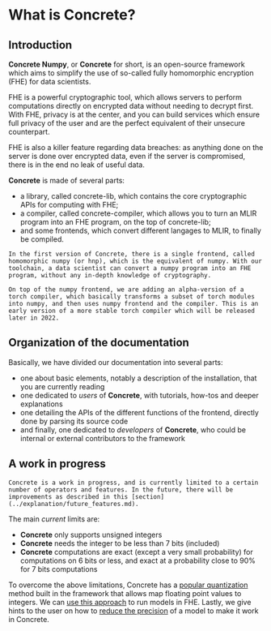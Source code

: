 
# What is **Concrete**?

## Introduction

**Concrete Numpy**, or **Concrete** for short, is an open-source framework which aims to simplify the use of so-called fully homomorphic encryption (FHE) for data scientists.

FHE is a powerful cryptographic tool, which allows servers to perform computations directly on encrypted data without needing to decrypt first. With FHE, privacy is at the center, and you can build services which ensure full privacy of the user and are the perfect equivalent of their unsecure counterpart.

FHE is also a killer feature regarding data breaches: as anything done on the server is done over encrypted data, even if the server is compromised, there is in the end no leak of useful data.

**Concrete** is made of several parts:
- a library, called concrete-lib, which contains the core cryptographic APIs for computing with FHE;
- a compiler, called concrete-compiler, which allows you to turn an MLIR program into an FHE program, on the top of concrete-lib;
- and some frontends, which convert different langages to MLIR, to finally be compiled.

```{important}
In the first version of Concrete, there is a single frontend, called homomorphic numpy (or hnp), which is the equivalent of numpy. With our toolchain, a data scientist can convert a numpy program into an FHE program, without any in-depth knowledge of cryptography.
```

```{note}
On top of the numpy frontend, we are adding an alpha-version of a torch compiler, which basically transforms a subset of torch modules into numpy, and then uses numpy frontend and the compiler. This is an early version of a more stable torch compiler which will be released later in 2022.
```

## Organization of the documentation

Basically, we have divided our documentation into several parts:
- one about basic elements, notably a description of the installation, that you are currently reading
- one dedicated to _users_ of **Concrete**, with tutorials, how-tos and deeper explanations
- one detailing the APIs of the different functions of the frontend, directly done by parsing its source code
- and finally, one dedicated to _developers_ of **Concrete**, who could be internal or external contributors to the framework

## A work in progress

```{note}
Concrete is a work in progress, and is currently limited to a certain number of operators and features. In the future, there will be improvements as described in this [section](../explanation/future_features.md).
```

The main _current_ limits are:
- **Concrete** only supports unsigned integers
- **Concrete** needs the integer to be less than 7 bits (included)
- **Concrete** computations are exact (except a very small probability) for computations on 6 bits or less, and exact at a probability close to 90% for 7 bits computations

To overcome the above limitations, Concrete has a [popular quantization](../explanation/quantization.md) method built in the framework that allows map floating point values to integers. We can [use this approach](../howto/use_quantization.md) to run models in FHE. Lastly, we give hints to the user on how to [reduce the precision](../howto/reduce_needed_precision.md) of a model to make it work in Concrete.
